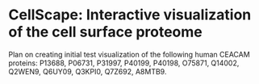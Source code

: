 # CellScape: Interactive visualization of the cell surface proteome

Plan on creating initial test visualization of the following human CEACAM proteins: P13688, P06731, P31997, P40199, P40198, O75871, Q14002, Q2WEN9, Q6UY09, Q3KPI0, Q7Z692, A8MTB9.
